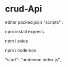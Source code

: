 # crud-Api

editar packed.json "scripts" :

npm install express

npm i axios

npm i nodemon

"start": "nodemon index.js",
